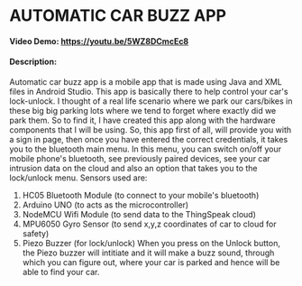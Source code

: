 # AUTOMATIC CAR BUZZ APP
#### Video Demo:  <https://youtu.be/5WZ8DCmcEc8>
#### Description:

Automatic car buzz app is a mobile app that is made using Java and XML files in Android Studio.
This app is basically there to help control your car's lock-unlock.
I thought of a real life scenario where we park our cars/bikes in these big big parking lots
where we tend to forget where exactly did we park them. So to find it, I have created this app along with the hardware components that I will be using.
So, this app first of all, will provide you with a sign in page, then once you have entered the correct credentials, it takes you to the bluetooth main menu.
In this menu, you can switch on/off your mobile phone's bluetooth, see previously paired devices, see your car intrusion data on the cloud and also an option that takes you to the lock/unlock menu.
Sensors used are: 
1) HC05 Bluetooth Module (to connect to your mobile's bluetooth)
2) Arduino UNO (to acts as the microcontroller)
3) NodeMCU Wifi Module (to send data to the ThingSpeak cloud)
4) MPU6050 Gyro Sensor (to send x,y,z coordinates of car to cloud for safety)
5) Piezo Buzzer (for lock/unlock)
When you press on the Unlock button, the Piezo buzzer will intitiate and it will make a buzz sound, through which you can figure out,
where your car is parked and hence will be able to find your car.